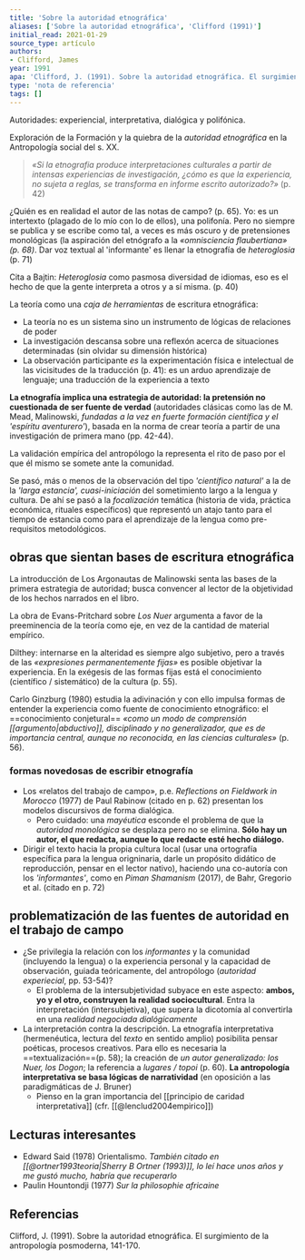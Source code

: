 ```yaml
---
title: 'Sobre la autoridad etnográfica'
aliases: ['Sobre la autoridad etnográfica', 'Clifford (1991)']
initial_read: 2021-01-29
source_type: artículo
authors: 
- Clifford, James
year: 1991
apa: 'Clifford, J. (1991). Sobre la autoridad etnográfica. El surgimiento de la antropología posmoderna, 141-170.'
type: 'nota de referencia'
tags: []
---
```


Autoridades: experiencial, interpretativa, dialógica y polifónica.

Exploración de la Formación y la quiebra de la *autoridad etnográfica* en la Antropología social del s. XX.

>*«Si la etnografia produce interpretaciones culturales a partir de intensas experiencias de investigación, ¿cómo es que la experiencia, no sujeta a reglas, se transforma en informe escrito autorizado?»* (p. 42)

¿Quién es en realidad el autor de las notas de campo? (p. 65). Yo: es un intertexto (plagado de lo mío con lo de ellos), una polifonía. Pero no siempre se publica y se escribe como tal, a veces es más oscuro y de pretensiones monológicas (la aspiración del etnógrafo a la *«omnisciencia flaubertiana» (p. 68)*. Dar voz textual al 'informante' es llenar la etnografía de *heteroglosia* (p. 71)

Cita a Bajtin: *Heteroglosia* como pasmosa diversidad de idiomas, eso es el hecho de que la gente interpreta a otros y a sí misma. (p. 40)

La teoría como una *caja de herramientas* de escritura etnográfica:

- La teoría no es un sistema sino un instrumento de lógicas de relaciones de poder
- La investigación descansa sobre una reflexón acerca de situaciones determinadas (sin olvidar su dimensión histórica)
- La observación participante *es* la experimentación física e intelectual de las vicisitudes de la traducción (p. 41): es un arduo aprendizaje de lenguaje; una traducción de la experiencia a texto

**La etnografía implica una estrategia de autoridad: la pretensión no cuestionada de ser fuente de verdad** (autoridades clásicas como las de M. Mead, Malinowski, *fundadas a la vez en fuerte formación científica y el 'espíritu aventurero'*), basada en la norma de crear teoría a partir de una investigación de primera mano (pp. 42-44).

La validación empírica del antropólogo la representa el rito de paso por el que él mismo se somete ante la comunidad.

Se pasó, más o menos de la observación del tipo *'científico natural'* a la de la *'larga estancia', cuasi-iniciación* del sometimiento largo a la lengua y cultura. De ahí se pasó a la *focalización* temática (historia de vida, práctica económica, rituales específicos) que representó un atajo tanto para el tiempo de estancia como para el aprendizaje de la lengua como pre-requisitos metodológicos.

## obras que sientan bases de escritura etnográfica

La introducción de Los Argonautas de Malinowski senta las bases de la primera estrategia de autoridad; busca convencer al lector de la objetividad de los hechos narrados en el libro.

La obra de Evans-Pritchard sobre *Los Nuer* argumenta a favor de la preeminencia de la teoría como eje, en vez de la cantidad de material empírico.

Dilthey: internarse en la alteridad es siempre algo subjetivo, pero a través de las *«expresiones permanentemente fijas»* es posible objetivar la experiencia. En la exégesis de las formas fijas está el conocimiento (científico / sistemático) de la cultura (p. 55).

Carlo Ginzburg (1980) estudia la adivinación y con ello impulsa formas de entender la experiencia como fuente de conocimiento etnográfico: el ==conocimiento conjetural== *«como un modo de comprensión [[argumento|abductivo]], disciplinado y no generalizador, que es de importancia central, aunque no reconocida, en las ciencias culturales»* (p. 56).

### formas novedosas de escribir etnografía

- Los «relatos del trabajo de campo», p.e. *Reflections on Fieldwork in Morocco* (1977) de Paul Rabinow (citado en p. 62) presentan los modelos discursivos de forma dialógica.
    - Pero cuidado: una *mayéutica* esconde el problema de que la *autoridad monológica* se desplaza pero no se elimina. **Sólo hay un autor, el que redacta, aunque lo que redacte esté hecho diálogo.**
- Dirigir el texto hacia la propia cultura local (usar una ortografía específica para la lengua origninaria, darle un propósito didático de reproducción, pensar en el lector nativo), haciendo una co-autoría con los *'informantes'*, como en *Piman Shamanism* (2017), de Bahr, Gregorio et al. (citado en p. 72)

## problematización de las fuentes de autoridad en el trabajo de campo

- ¿Se privilegia la relación con los *informantes* y la comunidad (incluyendo la lengua) o la experiencia personal y la capacidad de observación, guiada teóricamente, del antropólogo (*autoridad experiecial*, pp. 53-54)?
    - El problema de la intersubjetividad subyace en este aspecto: **ambos, yo y el otro, construyen la realidad sociocultural**. Entra la interpretación (intersubjetiva), que supera la dicotomía al convertirla en una *realidad negociada dialógicamente*
- La interpretación contra la descripción. La etnografía interpretativa (hermenéutica, lectura del *texto* en sentido amplio) posibilita pensar poéticas, procesos creativos. Para ello es necesaria la ==textualización==(p. 58); la creación de *un autor generalizado: los Nuer, los Dogon*; la referencia a *lugares / topoi* (p. 60). **La antropología interpretativa se basa lógicas de narratividad** (en oposición a las paradigmáticas de J. Bruner)
    - Pienso en la gran importancia del [[principio de caridad interpretativa]] (cfr. [[@lenclud2004empirico]])

## Lecturas interesantes

- Edward Said (1978) Orientalismo. *También citado en [[@ortner1993teoria|Sherry B Ortner (1993)]], lo leí hace unos años y me gustó mucho, habría que recuperarlo*
- Paulin Hountondji (1977) *Sur la philosophie africaine*

## Referencias

Clifford, J. (1991). Sobre la autoridad etnográfica. El surgimiento de la antropología posmoderna, 141-170.
